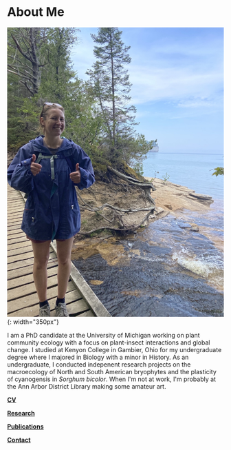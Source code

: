 # About Me

![profile](website_profile.jpg){: width="350px"}

I am a PhD candidate at the University of Michigan working on plant community ecology with a focus on plant-insect interactions and global change. I studied at Kenyon College in Gambier, Ohio for my undergraduate degree where I majored in Biology with a minor in History. As an undergraduate, I conducted indepenent research projects on the macroecology of North and South American bryophytes and the plasticity of cyanogensis in *Sorghum bicolor*. When I'm not at work, I'm probably at the Ann Arbor District Library making some amateur art. 

[**CV**](2024_EckbergCV.pdf)

[**Research**](research.md)

[**Publications**](publications.md)

[**Contact**](contact.md)





